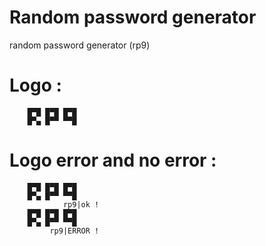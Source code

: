 # Random password generator
random password generator (rp9)

# Logo :
        █▀█ █▀█ █▀█ 
        █▀▄ █▀▀ ▀▀█
        
# Logo error and no error :
        █▀█ █▀█ █▀█ 
        █▀▄ █▀▀ ▀▀█
                rp9|ok !              
        █▀█ █▀█ █▀█
        █▀▄ █▀▀ ▀▀█
	         rp9|ERROR ! 
